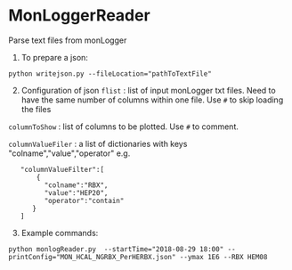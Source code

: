 # MonLoggerReader
Parse text files from monLogger
1. To prepare a json:

`python writejson.py --fileLocation="pathToTextFile" `

2. Configuration of json
`flist` : list of input monLogger txt files. Need to have the same number of columns within one file. Use `#` to skip loading the files

`columnToShow` : list of columns to be plotted. Use `#` to comment.

`columnValueFiler` : a list of dictionaries with keys "colname","value","operator"
e.g.

```
   "columnValueFilter":[
       {
         "colname":"RBX",
         "value":"HEP20",
         "operator":"contain"
      }
   ]
```

3. Example commands:

`python monlogReader.py  --startTime="2018-08-29 18:00" --printConfig="MON_HCAL_NGRBX_PerHERBX.json" --ymax 1E6 --RBX HEM08`
